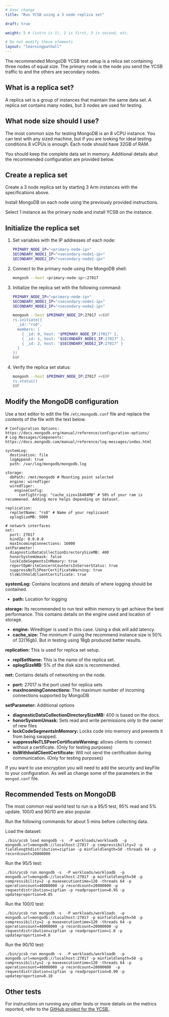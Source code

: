 ```yaml
---
# User change
title: "Run YCSB using a 3 node replica set"

draft: true

weight: 5 # (intro is 1), 2 is first, 3 is second, etc.

# Do not modify these elements
layout: "learningpathall"
---
```


The recommended MongoDB YCSB test setup is a relica set containing three nodes of equal size. The primary node is the node you send the YCSB traffic to and the others are secondary nodes.

## What is a replica set?

A replica set is a group of instances that maintain the same data set. A replica set contains many nodes, but 3 nodes are used for testing. 

## What node size should I use?

The most common size for testing MongoDB is an 8 vCPU instance. You can test with any sized machine, but if you are looking for ideal testing conditions 8 vCPUs is enough. Each node should have 32GB of RAM.

You should keep the complete data set in memory. Additional details abut the recommended configuration are provided below.

## Create a replica set

Create a 3 node replica set by starting 3 Arm instances with the specifications above. 

Install MongoDB on each node using the previously provided instructions. 

Select 1 instance as the primary node and install YCSB on the instance.

## Initialize the replica set

1. Set variables with the IP addresses of each node:

    ```bash
    PRIMARY_NODE_IP="<primary-node-ip>"
    SECONDARY_NODE1_IP="<secondary-node1-ip>"
    SECONDARY_NODE2_IP="<secondary-node2-ip>"
    ```

2. Connect to the primary node using the MongoDB shell:

    ```bash
    mongosh --host <primary-node-ip>:27017
    ```

3. Initialize the replica set with the following command:

    ```bash
    PRIMARY_NODE_IP="<primary-node-ip>"
    SECONDARY_NODE1_IP="<secondary-node1-ip>"
    SECONDARY_NODE2_IP="<secondary-node2-ip>"

    mongosh --host $PRIMARY_NODE_IP:27017 <<EOF
    rs.initiate({
      _id: "rs0",
      members: [
        { _id: 0, host: "$PRIMARY_NODE_IP:27017" },
        { _id: 1, host: "$SECONDARY_NODE1_IP:27017" },
        { _id: 2, host: "$SECONDARY_NODE2_IP:27017" }
      ]
    })
    EOF
    ```

3. Verify the replica set status:

    ```bash
    mongosh --host $PRIMARY_NODE_IP:27017 <<EOF
    rs.status()
    EOF
    ```

## Modify the MongoDB configuration

Use a text editor to edit the file `/etc/mongodb.conf` file and replace the contents of the file with the text below.

```console
# Configuration Options: https://docs.mongodb.org/manual/reference/configuration-options/
# Log Messages/Components: https://docs.mongodb.com/manual/reference/log-messages/index.html

systemLog:
  destination: file
  logAppend: true
  path: /var/log/mongodb/mongodb.log

storage:
  dbPath: /mnt/mongodb # Mounting point selected
  engine: wiredTiger
  wiredTiger:
    engineConfig:
      configString: "cache_size=16484MB" # 50% of your ram is recommened. Adding more helps depending on dataset.

replication:
  replSetName: "rs0" # Name of your replicaset
  oplogSizeMB: 5000

# network interfaces
net:
  port: 27017
  bindIp: 0.0.0.0
  maxIncomingConnections: 16000
setParameter:
  diagnosticDataCollectionDirectorySizeMB: 400
  honorSystemUmask: false
  lockCodeSegmentsInMemory: true
  reportOpWriteConcernCountersInServerStatus: true
  suppressNoTLSPeerCertificateWarning: true
  tlsWithholdClientCertificate: true
```

**systemLog:** Contains locations and details of where logging should be contained.
- **path:** Location for logging

**storage:** Its recommended to run test within memory to get achieve the best performance. This contains details on the engine used and location of storage.
- **engine:** Wiredtiger is used in this case. Using a disk will add latency.
- **cache_size:** The minimum if using the recommend instance size is 50% of 32(16gb). But in testing using 18gb produced better results.

**replication:** This is used for replica set setup.
- **replSetName:** This is the name of the replica set.
- **oplogSizeMB:** 5% of the disk size is recommended.

**net:** Contains details of networking on the node.
- **port:** 27017 is the port used for replica sets
- **maxIncomingConnections:** The maximum number of incoming connections supported by MongoDB

**setParameter:** Additional options
- **diagnosticDataCollectionDirectorySizeMB:** 400 is based on the docs.
- **honorSystemUmask:** Sets read and write permissions only to the owner of new files
- **lockCodeSegmentsInMemory:** Locks code into memory and prevents it from being swapped.
- **suppressNoTLSPeerCertificateWarning:** allows clients to connect without a certificate. (Only for testing purposes)
- **tlsWithholdClientCertificate:** Will not send the certification during communication. (Only for testing purposes)

If you want to use encryption you will need to add the security and keyFile to your configuration. As well as change some of the parameters in the `mongod.conf` file.


## Recommended Tests on MongoDB

The most common real world test to run is a 95/5 test, 95% read and 5% update. 100/0 and 90/10 are also popular. 

Run the following commands for about 5 mins before collecting data.

Load the dataset:

```console
./bin/ycsb load mongodb -s  -P workloads/workloadb  -p mongodb.url=mongodb://localhost:27017 -p compressibility=2 -p fieldlengthdistribution=zipfian -p minfieldlength=50 -threads 64 -p recordcount=20000000
```

Run the 95/5 test:

```console
./bin/ycsb run mongodb -s  -P workloads/workloadb  -p mongodb.url=mongodb://localhost:27017 -p minfieldlength=50 -p compressibility=2 -p maxexecutiontime=120 -threads 64 -p operationcount=40000000 -p recordcount=20000000 -p requestdistribution=zipfian -p readproportion=0.95 -p updateproportion=0.05

```

Run the 100/0 test:

```console
./bin/ycsb run mongodb -s  -P workloads/workloadc  -p mongodb.url=mongodb://Localhost:27017 -p minfieldlength=50 -p compressibility=2 -p maxexecutiontime=120 -threads 64 -p operationcount=40000000 -p recordcount=20000000 -p requestdistribution=zipfian -p readproportion=1.0 -p updateproportion=0.0
```

Run the 90/10 test:

```console
./bin/ycsb run mongodb -s  -P workloads/workloadb  -p mongodb.url=mongodb://localhost:27017 -p minfieldlength=50 -p compressibility=2 -p maxexecutiontime=120 -threads 64 -p operationcount=40000000 -p recordcount=20000000  -p requestdistribution=zipfian -p readproportion=0.90 -p updateproportion=0.10
```

## Other tests

For instructions on running any other tests or more details on the metrics reported, refer to the [GitHub project for the YCSB.](https://github.com/brianfrankcooper/YCSB/wiki/).

